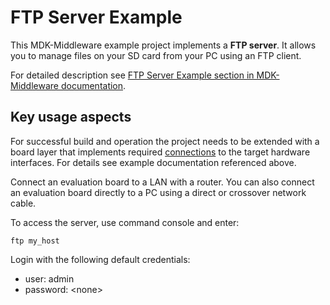 # FTP Server Example

This MDK-Middleware example project implements a **FTP server**. It allows you to manage files on your SD card from your PC using an FTP client.

For detailed description see [FTP Server Example section in MDK-Middleware documentation](https://arm-software.github.io/MDK-Middleware/latest/Network/FTP_Server_Example.html).

## Key usage aspects

For successful build and operation the project needs to be extended with a board layer that implements required [connections](https://github.com/Open-CMSIS-Pack/cmsis-toolbox/blob/main/docs/ReferenceApplications.md#connections) to the target hardware interfaces. For details see example documentation referenced above.

Connect an evaluation board to a LAN with a router. You can also connect an evaluation board directly to a PC using a direct or crossover network cable.

To access the server, use command console and enter:

```shell
ftp my_host
```

Login with the following default credentials:

- user: admin
- password: \<none\>
